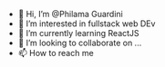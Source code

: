 - 👋 Hi, I’m @Philama Guardini
- 👀 I’m interested in fullstack web DEv
- 🌱 I’m currently learning ReactJS
- 💞️ I’m looking to collaborate on ...
- 📫 How to reach me 

<!---
Philama/Philama is a ✨ special ✨ repository because its `README.md` (this file) appears on your GitHub profile.
You can click the Preview link to take a look at your changes.
--->
